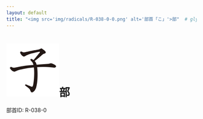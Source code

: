 ```yaml
---
layout: default
title: "<img src='img/radicals/R-038-0-0.png' alt='部首「こ」'>部"  # glyphをタイトルに使用
---
```


# <img src='img/radicals/R-038-0-0.png' alt='部首「こ」'>部
部首ID: R-038-0

